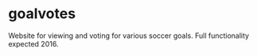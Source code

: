 # goalvotes

Website for viewing and voting for various soccer goals. Full functionality expected 2016.
